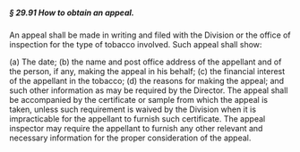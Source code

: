 ##### § 29.91 How to obtain an appeal. #####

An appeal shall be made in writing and filed with the Division or the office of inspection for the type of tobacco involved. Such appeal shall show:

(a) The date; (b) the name and post office address of the appellant and of the person, if any, making the appeal in his behalf; (c) the financial interest of the appellant in the tobacco; (d) the reasons for making the appeal; and such other information as may be required by the Director. The appeal shall be accompanied by the certificate or sample from which the appeal is taken, unless such requirement is waived by the Division when it is impracticable for the appellant to furnish such certificate. The appeal inspector may require the appellant to furnish any other relevant and necessary information for the proper consideration of the appeal.